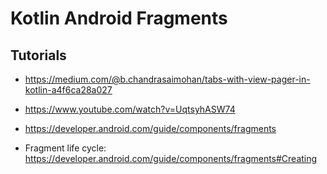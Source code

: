 # Kotlin Android Fragments

## Tutorials

- https://medium.com/@b.chandrasaimohan/tabs-with-view-pager-in-kotlin-a4f6ca28a027
- https://www.youtube.com/watch?v=UqtsyhASW74
- https://developer.android.com/guide/components/fragments

- Fragment life cycle: https://developer.android.com/guide/components/fragments#Creating
